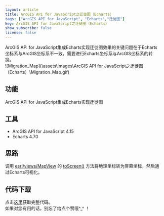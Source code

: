 ```yaml
---
layout: article
title: ArcGIS API for JavaScript之迁徙图（Echarts）
tags: ["ArcGIS API for JavaScript", "Echarts","迁徙图"]
key: ArcGIS API for JavaScript之迁徙图（Echarts）
show_subscribe: false
license: false
---
```

ArcGIS API for JavaScript集成Echarts实现迁徙图效果的关键问题在于Echarts坐标系与ArcGIS坐标系不一致，需要进行Echarts坐标系与ArcGIS坐标系的转换。  
![Migration_Map](\assets\images\ArcGIS API for JavaScript之迁徙图（Echarts）\Migration_Map.gif)  
<!--more-->
## 功能  
ArcGIS API for JavaScript集成Echarts实现迁徙图  
## 工具  
* ArcGIS API for JavaScript 4.15  
* Echarts 4.70  

## 思路
调用 [esri/views/MapView](https://developers.arcgis.com/javascript/latest/api-reference/esri-views-MapView.html) 的 [toScreen()](https://developers.arcgis.com/javascript/latest/api-reference/esri-views-MapView.html#toScreen) 方法将地理坐标转为屏幕坐标，然后通过Echarts可视化。
## 代码下载
点击[这里](https://github.com/zhengjie9510/ArcGIS-API-for-JavaScript)获取完整代码。  
如果对您有用的话，别忘了给点个赞哦^_^ ！
